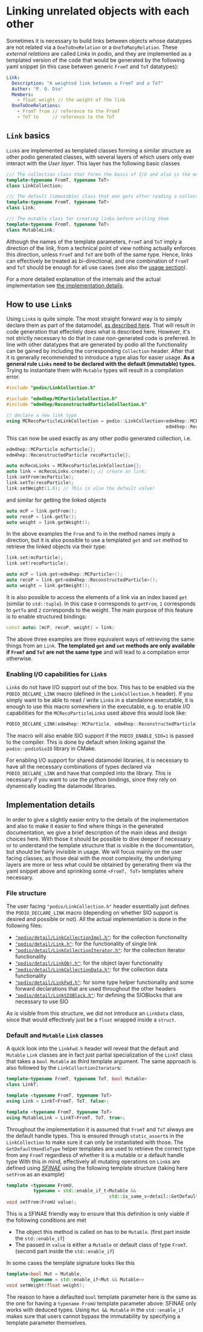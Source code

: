 # Linking unrelated objects with each other
Sometimes it is necessary to build links between objects whose datatypes are
not related via a `OneToOneRelation` or a `OneToManyRelation`. These *external
relations* are called *Links* in podio, and they are implemented as a
templated version of the code that would be generated by the following yaml
snippet (in this case between generic `FromT` and `ToT` datatypes):

```yaml
Link:
  Description: "A weighted link between a FromT and a ToT"
  Author: "P. O. Dio"
  Members:
    - float weight // the weight of the link
  OneToOneRelations:
    - FromT from // reference to the FromT
    - ToT to     // reference to the ToT
```

## `Link` basics
`Link`s are implemented as templated classes forming a similar structure
as other podio generated classes, with several layers of which users only ever
interact with the *User layer*. This layer has the following basic classes
```cpp
/// The collection class that forms the basis of I/O and also is the main entry point
template<typename FromT, typename ToT>
class LinkCollection;

/// The default (immutable) class that one gets after reading a collection
template<typename FromT, typename ToT>
class Link;

/// The mutable class for creating links before writing them
template<typename FromT, typename ToT>
class MutableLink;
```

Although the names of the template parameters, `FromT` and `ToT` imply a
direction of the link, from a technical point of view nothing actually
enforces this direction, unless `FromT` and `ToT` are both of the same type.
Hence, links can effectively be treated as bi-directional, and one
combination of `FromT` and `ToT` should be enough for all use cases (see also
the [usage section](#how-to-use-links)).

For a more detailed explanation of the internals and the actual implementation
see [the implementation details](#implementation-details).

## How to use `Link`s
Using `Link`s is quite simple. The most straight forward way is to simply
declare them as part of the datamodel, [as described
here](datamodel_syntax.md#definition-of-links). That will result in code
generation that effectiely does what is described here. However, it's not
strictly necessary to do that in case non-generated code is preferred. In line
with other datatypes that are generated by podio all the functionality can be
gained by including the corresponding `Collection` header. After that it is
generally recommended to introduce a type alias for easier usage. **As a general
rule `Links` need to be declared with the default (immutable) types.** Trying to
instantiate them with `Mutable` types will result in a compilation error.

```cpp
#include "podio/LinkCollection.h"

#include "edm4hep/MCParticleCollection.h"
#include "edm4hep/ReconstructedParticleCollection.h"

// declare a new link type
using MCRecoParticleLinkCollection = podio::LinkCollection<edm4hep::MCParticle,
                                                           edm4hep::ReconstructedParticle>;
```

This can now be used exactly as any other podio generated collection, i.e.
```cpp
edm4hep::MCParticle mcParticle{};
edm4hep::ReconstructedParticle recoParticle{};

auto mcRecoLinks = MCRecoParticleLinkCollection{};
auto link = mcRecoLinks.create(); // create an link;
link.setFrom(mcParticle);
link.setTo(recoParticle);
link.setWeight(1.0); // This is also the default value!
```

and similar for getting the linked objects
```cpp
auto mcP = link.getFrom();
auto recoP = link.getTo();
auto weight = link.getWeight();
```

In the above examples the `From` and `To` in the method names imply a direction,
but it is also possible to use a templated `get` and `set` method to retrieve
the linked objects via their type:

```cpp
link.set(mcParticle);
link.set(recoParticle);

auto mcP = link.get<edm4hep::MCParticle>();
auto recoP = link.get<edm4hep::ReconstructedParticle>();
auto weight = link.getWeight();
```

It is also possible to access the elements of a link via an index based
`get` (similar to `std::tuple`). In this case `0` corresponds to `getFrom`, `1`
corresponds to `getTo` and `2` corresponds to the weight. The main purpose of
this feature is to enable structured bindings:

```cpp
const auto& [mcP, recoP, weight] = link;
```

The above three examples are three equivalent ways of retrieving the same things
from an `Link`. **The templated `get` and `set` methods are only available
if `FromT` and `ToT` are not the same type** and will lead to a compilation
error otherwise.

### Enabling I/O capabilities for `Link`s

`Link`s do not have I/O support out of the box. This has to be enabled via
the `PODIO_DECLARE_LINK` macro (defined in the `LinkCollection.h`
header). If you simply want to be able to read / write `Link`s in a
standalone executable, it is enough to use this macro somewhere in the
executable, e.g. to enable I/O capabilities for the `MCRecoParticleLink`s
used above this would look like:

```cpp
PODIO_DECLARE_LINK(edm4hep::MCParticle, edm4hep::ReconstructedParticle)
```

The macro will also enable SIO support if the `PODIO_ENABLE_SIO=1` is passed to
the compiler. This is done by default when linking against the
`podio::podioSioIO` library in CMake.

For enabling I/O support for shared datamodel libraries, it is necessary to have
all the necessary combinations of types declared via `PODIO_DECLARE_LINK`
and have that compiled into the library. This is necessary if you want to use
the python bindings, since they rely on dynamically loading the datamodel
libraries.

## Implementation details

In order to give a slightly easier entry to the details of the implementation
and also to make it easier to find where things in the generated documentation,
we give a brief description of the main ideas and design choices here. With
those it should be possible to dive deeper if necessary or to understand the
template structure that is visible in the documentation, but should be fairly
invisible in usage. We will focus mainly on the user facing classes, as those
deal with the most complexity, the underlying layers are more or less what could
be obtained by generating them via the yaml snippet above and sprinkling some
`<FromT, ToT>` templates where necessary.

### File structure

The user facing `"podio/LinkCollection.h"` header essentially just
defines the `PODIO_DECLARE_LINK` macro (depending on whether SIO support
is desired and possible or not). All the actual implementation is done in the
following files:

- [`"podio/detail/LinkCollectionImpl.h"`](https://github.com/AIDASoft/podio/blob/master/include/podio/detail/LinkCollectionImpl.h):
  for the collection functionality
- [`"podio/detail/Link.h"`](https://github.com/AIDASoft/podio/blob/master/include/podio/detail/Link.h):
  for the functionality of single link
- [`"podio/detail/LinkCollectionIterator.h"`](https://github.com/AIDASoft/podio/blob/master/include/podio/detail/LinkCollectionIterator.h):
  for the collection iterator functionality
- [`"podio/detail/LinkObj.h"`](https://github.com/AIDASoft/podio/blob/master/include/podio/detail/LinkObj.h):
  for the object layer functionality
 - [`"podio/detail/LinkCollectionData.h"`](https://github.com/AIDASoft/podio/blob/master/include/podio/detail/LinkCollectionData.h):
  for the collection data functionality
- [`"podio/detail/LinkFwd.h"`](https://github.com/AIDASoft/podio/blob/master/include/podio/detail/LinkFwd.h):
  for some type helper functionality and some forward declarations that are used
  throughout the other headers
- [`"podio/detail/LinkSIOBlock.h"`](https://github.com/AIDASoft/podio/blob/master/include/podio/detail/LinkSIOBlock.h):
  for defining the SIOBlocks that are necessary to use SIO

As is visible from this structure, we did not introduce an `LinkData`
class, since that would effectively just be a `float` wrapped inside a `struct`.

### Default and `Mutable` `Link` classes

A quick look into the `LinkFwd.h` header will reveal that the default and
`Mutable` `Link` classes are in fact just partial specialization of the
`LinkT` class that takes a `bool Mutable` as third template argument. The
same approach is also followed by the `LinkCollectionIterator`s:

```cpp
template<typename FromT, typename ToT, bool Mutable>
class LinkT;

template <typename FromT, typename ToT>
using Link = LinkT<FromT, ToT, false>;

template <typename FromT, typename ToT>
using MutableLink = LinkT<FromT, ToT, true>;
```

Throughout the implementation it is assumed that `FromT` and `ToT` always are the
default handle types. This is ensured through `static_assert`s in the
`LinkCollection` to make sure it can only be instantiated with those. The
`GetDefaultHandleType` helper templates are used to retrieve the correct type
from any `FromT` regardless of whether it is a mutable or a default handle type
With this in mind, effectively all mutating operations on `Link`s are
defined using [*SFINAE*](https://en.cppreference.com/w/cpp/language/sfinae)
using the following template structure (taking here `setFrom` as an example)

```cpp
template <typename FromU,
          typename = std::enable_if_t<Mutable &&
                                      std::is_same_v<detail::GetDefaultHandleType<FromU>, FromT>>>
void setFrom(FromU value);
```

This is a SFINAE friendly way to ensure that this definition is only viable if
the following conditions are met
- The object this method is called on has to be `Mutable`. (first part inside the `std::enable_if`)
- The passed in `value` is either a `Mutable` or default class of type `FromT`. (second part inside the `std::enable_if`)

In some cases the template signature looks like this

```cpp
template<bool Mut = Mutable,
         typename = std::enable_if<Mut && Mutable>>
void setWeight(float weight);
```

The reason to have a defaulted `bool` template parameter here is the same as the
one for having a `typename FromU` template parameter above: SFINAE only works
with deduced types. Using `Mut && Mutable` in the `std::enable_if` makes sure
that users cannot bypass the immutability by specifying a template parameter
themselves.
